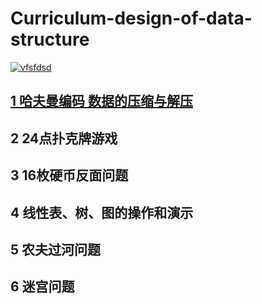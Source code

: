# Curriculum-design-of-data-structure
[![vfsfdsd](http://read.pudn.com/downloads3/sourcecode/crypt/11271/Huffman/Splsh16__.jpg)](/tree/master/src/subject_1 "哈夫曼编码")

[1 哈夫曼编码 数据的压缩与解压](https://github.com/fankaljead/Curriculum-design-of-data-structure/tree/master/src/subject_1 "哈夫曼编码")
---------------------------
2 24点扑克牌游戏
---------------------------
3 16枚硬币反面问题
--------------------------
4 线性表、树、图的操作和演示
--------------------------
5 农夫过河问题
-------------------------
6 迷宫问题
------------------------